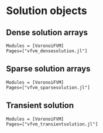 # Solution objects

## Dense solution arrays

```@autodocs
Modules = [VoronoiFVM]
Pages=["vfvm_densesolution.jl"]
```

## Sparse solution arrays

```@autodocs
Modules = [VoronoiFVM]
Pages=["vfvm_sparsesolution.jl"]
```

## Transient solution

```@autodocs
Modules = [VoronoiFVM]
Pages=["vfvm_transientsolution.jl"]
```

